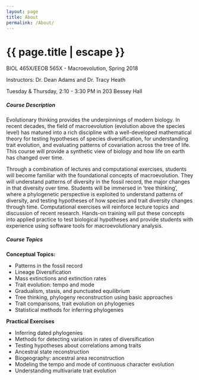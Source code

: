 ```yaml
---
layout: page
title: About
permalink: /About/
---
```


<h1 class="page-title">{{ page.title | escape }}</h1>

BIOL 465X/EEOB 565X - Macroevolution, Spring 2018

Instructors: Dr. Dean Adams and Dr. Tracy Heath

Tuesday & Thursday, 2:10 - 3:30 PM in 203 Bessey Hall

<h5>Course Description</h5>

Evolutionary thinking provides the underpinnings of modern biology. In recent decades, the field of macroevolution (evolution above the species level) has matured into a rich discipline with a well-developed mathematical theory for testing hypotheses of species diversification, for understanding trait evolution, and evaluating patterns of covariation across the tree of life. This course will provide a synthetic view of biology and how life on earth has changed over time.

Through a combination of lectures and computational exercises, students will become familiar with the foundational concepts of macroevolution. They will understand patterns of diversity in the fossil record, the major changes in that diversity over time. Students will be immersed in ‘tree thinking’, where a phylogenetic perspective is exploited to understand patterns of diversity, and testing hypotheses of how species and trait diversity changes through time. Computational exercises will reinforce lecture topics and discussion of recent research. Hands-on training will put these concepts into applied practice to test biological hypotheses and provide students with experience using software tools for macroevolutionary analysis.

<h5>Course Topics</h5>

**Conceptual Topics:**

* Patterns in the fossil record
* Lineage Diversification
* Mass extinctions and extinction rates
* Trait evolution: tempo and mode
* Gradualism, stasis, and punctuated equilibrium
* Tree thinking, phylogeny reconstruction using basic approaches
* Trait comparisons, trait evolution on phylogenies
* Statistical methods for inferring phylogenies

**Practical Exercises**

* Inferring dated phylogenies
* Methods for detecting variation in rates of diversification
* Testing hypotheses about correlations among traits
* Ancestral state reconstruction
* Biogeography: ancestral area reconstruction
* Modeling the tempo and mode of continuous character evolution
* Understanding multivariate trait evolution

